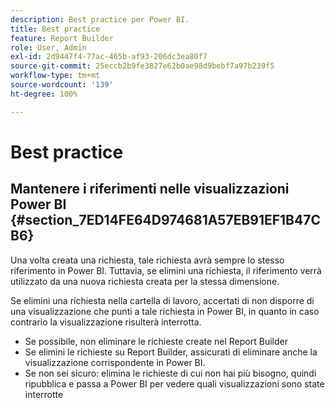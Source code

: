 ```yaml
---
description: Best practice per Power BI.
title: Best practice
feature: Report Builder
role: User, Admin
exl-id: 2d9447f4-77ac-465b-af93-206dc3ea80f7
source-git-commit: 25eccb2b9fe3827e62b0ae98d9bebf7a97b239f5
workflow-type: tm+mt
source-wordcount: '139'
ht-degree: 100%

---
```


# Best practice

## Mantenere i riferimenti nelle visualizzazioni Power BI {#section_7ED14FE64D974681A57EB91EF1B47CB6}

Una volta creata una richiesta, tale richiesta avrà sempre lo stesso riferimento in Power BI. Tuttavia, se elimini una richiesta, il riferimento verrà utilizzato da una nuova richiesta creata per la stessa dimensione.

Se elimini una richiesta nella cartella di lavoro, accertati di non disporre di una visualizzazione che punti a tale richiesta in Power BI, in quanto in caso contrario la visualizzazione risulterà interrotta.

* Se possibile, non eliminare le richieste create nel Report Builder
* Se elimini le richieste su Report Builder, assicurati di eliminare anche la visualizzazione corrispondente in Power BI.
* Se non sei sicuro: elimina le richieste di cui non hai più bisogno, quindi ripubblica e passa a Power BI per vedere quali visualizzazioni sono state interrotte
